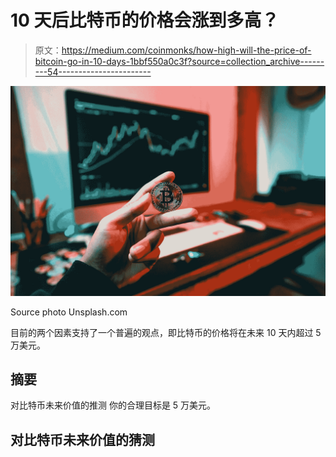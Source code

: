 # 10 天后比特币的价格会涨到多高？

> 原文：<https://medium.com/coinmonks/how-high-will-the-price-of-bitcoin-go-in-10-days-1bbf550a0c3f?source=collection_archive---------54----------------------->

![](img/5ea826dcc3264068c1d4674e143b2f5a.png)

Source photo Unsplash.com

目前的两个因素支持了一个普遍的观点，即比特币的价格将在未来 10 天内超过 5 万美元。

## 摘要

对比特币未来价值的推测
你的合理目标是 5 万美元。

## 对比特币未来价值的猜测